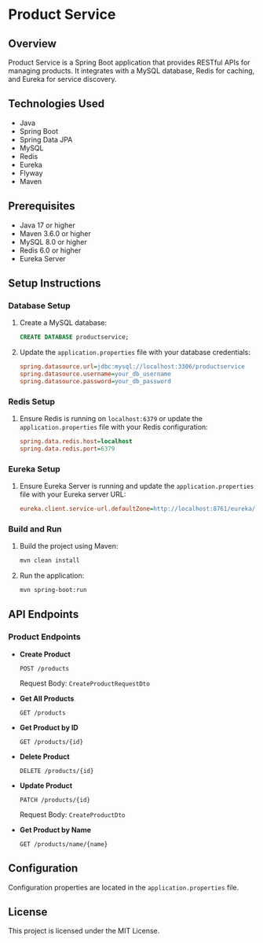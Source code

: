 # Product Service

## Overview
Product Service is a Spring Boot application that provides RESTful APIs for managing products. It integrates with a MySQL database, Redis for caching, and Eureka for service discovery.

## Technologies Used
- Java
- Spring Boot
- Spring Data JPA
- MySQL
- Redis
- Eureka
- Flyway
- Maven

## Prerequisites
- Java 17 or higher
- Maven 3.6.0 or higher
- MySQL 8.0 or higher
- Redis 6.0 or higher
- Eureka Server

## Setup Instructions

### Database Setup
1. Create a MySQL database:
    ```sql
    CREATE DATABASE productservice;
    ```

2. Update the `application.properties` file with your database credentials:
    ```ini
    spring.datasource.url=jdbc:mysql://localhost:3306/productservice
    spring.datasource.username=your_db_username
    spring.datasource.password=your_db_password
    ```

### Redis Setup
1. Ensure Redis is running on `localhost:6379` or update the `application.properties` file with your Redis configuration:
    ```ini
    spring.data.redis.host=localhost
    spring.data.redis.port=6379
    ```

### Eureka Setup
1. Ensure Eureka Server is running and update the `application.properties` file with your Eureka server URL:
    ```ini
    eureka.client.service-url.defaultZone=http://localhost:8761/eureka/
    ```

### Build and Run
1. Build the project using Maven:
    ```sh
    mvn clean install
    ```

2. Run the application:
    ```sh
    mvn spring-boot:run
    ```

## API Endpoints

### Product Endpoints
- **Create Product**
    ```http
    POST /products
    ```
  Request Body: `CreateProductRequestDto`

- **Get All Products**
    ```http
    GET /products
    ```

- **Get Product by ID**
    ```http
    GET /products/{id}
    ```

- **Delete Product**
    ```http
    DELETE /products/{id}
    ```

- **Update Product**
    ```http
    PATCH /products/{id}
    ```
  Request Body: `CreateProductDto`

- **Get Product by Name**
    ```http
    GET /products/name/{name}
    ```

## Configuration
Configuration properties are located in the `application.properties` file.

## License
This project is licensed under the MIT License.